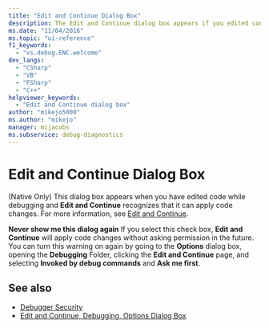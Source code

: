 ```yaml
---
title: "Edit and Continue Dialog Box"
description: The Edit and Continue dialog box appears if you edited code while debugging. Learn how to control whether it will apply code changes without asking permission.
ms.date: "11/04/2016"
ms.topic: "ui-reference"
f1_keywords:
  - "vs.debug.ENC.welcome"
dev_langs:
  - "CSharp"
  - "VB"
  - "FSharp"
  - "C++"
helpviewer_keywords:
  - "Edit and Continue dialog box"
author: "mikejo5000"
ms.author: "mikejo"
manager: mijacobs
ms.subservice: debug-diagnostics
---
```

# Edit and Continue Dialog Box

(Native Only) This dialog box appears when you have edited code while debugging and **Edit and Continue** recognizes that it can apply code changes. For more information, see [Edit and Continue](/visualstudio/debugger/how-to-enable-and-disable-edit-and-continue).

 **Never show me this dialog again**
 If you select this check box, **Edit and Continue** will apply code changes without asking permission in the future. You can turn this warning on again by going to the **Options** dialog box, opening the **Debugging** Folder, clicking the **Edit and Continue** page, and selecting **Invoked by debug commands** and **Ask me first**.

## See also
- [Debugger Security](../debugger/debugger-security.md)
- [Edit and Continue, Debugging, Options Dialog Box](/visualstudio/debugger/how-to-enable-and-disable-edit-and-continue)